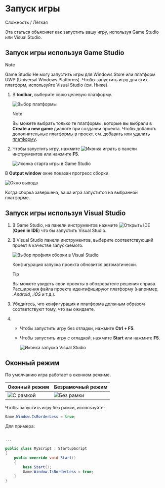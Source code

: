 # Запуск игры

<span class="label label-doc-level">Сложность / Лёгкая</span>

Эта статься объясняет как запустить вашу игру, используя Game Studio или Visual Studio.

## Запуск игры используя Game Studio

> [!Note]
> Game Studio Не могу запустить игры для Windows Store или платформ UWP (Universal Windows Platforms). Чтобы запустить игру для этих платформ, используйте Visual Studio (см. Ниже).

  1. В **toolbar**, выберите свою целевую платформу.

      ![Выбор платформы](media/launch-your-game-game-studio-profiles.png)

      > [!Note]
      > Вы можете выбрать только те платформы, которые вы выбрали в **Create a new game** диалоге при создании проекта. Чтобы добавить дополнительные платформы в проект, см. [добавить или удалить платформу](../platforms/add-or-remove-a-platform.md).

  2. Чтобы запустить игру, нажмите ![Иконка играть](media/launch-your-game-play-icon.png) в панели инструментов или нажмите **F5**.

      ![Иконка старта игры в Game Studio](media/game-studio-toolbar-build-button.png)

  В **Output window** окне показан прогресс сборки. 

  ![Окно вывода](media/output-window.png)

  Когда сборка завершена, ваша игра запустится на выбранной платформе.

## Запуск игры используя Visual Studio

1. В Game Studio, на панели инструментов нажмите ![Открыть IDE](media/launch-your-game-ide-icon.png) (**Open in IDE**) что бы запустить Visual Studio.

2. В Visual Studio панели инструментов, выберите соответствующий проект в качестве запускаемого.
         
	![Выбор профиля сборки в Visual Studio](media/launch-your-game-visual-studio-profiles.png)
   
   Конфигурация запуска проекта обновится автоматически.
 
   > [!TIP]
   > Вы можете увидеть свои проекты в обозревателе решения справа. Расширения файла проекта идентифицируют платформу (например, *.Android*, *.iOS* и т.д.).

3. Убедитесь, что конфигурация и платформа должным образом соответствуют тому, что вы ожидаете.
  
4. * Чтобы запустить игру без отладки, нажмите **Ctrl + F5**.
   
   * Чтобы запустить игру с отладкой, нажмите **Start** или нажмите **F5**.

      ![Иконка запуска Visual Studio](media/visual-studio-start-button.png)

## Оконный режим

По умолчанию игра работает в оконном режиме.

| Оконный режим              | Безрамочный режим
|---------------------------|-----------------
| ![С рамкой](media/with-borders.jpg)   | ![Без рамки](media/without-borders.jpg) 

Чтобы запустить игру без рамки, используйте:

```cs
Game.Window.IsBorderLess = true;
```

Для примера:

```cs

...

public class MyScript : StartupScript
{
    public override void Start()
    {
        base.Start();
        Game.Window.IsBorderLess = true;
    }
}

```